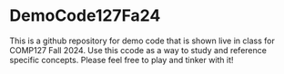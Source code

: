 # DemoCode127Fa24

This is a github repository for demo code that is shown live in class for COMP127 Fall 2024. Use this ccode as a way to study and reference specific concepts. Please feel free to play and tinker with it! 
